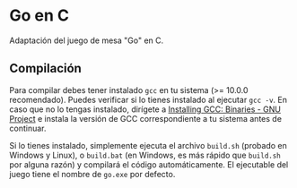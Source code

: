 # Go en C

Adaptación del juego de mesa "Go" en C.

## Compilación

Para compilar debes tener instalado `gcc` en tu sistema (>= 10.0.0 recomendado). Puedes verificar si lo tienes instalado al ejecutar `gcc -v`. En caso que no lo tengas instalado, dirígete a [Installing GCC: Binaries - GNU Project](https://gcc.gnu.org/install/binaries.html) e instala la versión de GCC correspondiente a tu sistema antes de continuar.

Si lo tienes instalado, simplemente ejecuta el archivo `build.sh` (probado en Windows y Linux), o `build.bat` (en Windows, es más rápido que `build.sh` por alguna razón) y compilará el código automáticamente. El ejecutable del juego tiene el nombre de `go.exe` por defecto.
